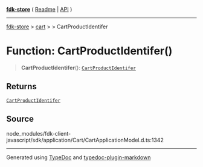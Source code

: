 [**fdk-store**](../../../README.md) ( [Readme](../../../README.md) \| [API](../../../API.md) )

---

[fdk-store](../../../API.md) > [cart](../../README.md) > [<internal>](../README.md) > CartProductIdentifer

# Function: CartProductIdentifer()

> **CartProductIdentifer**(): [`CartProductIdentifer`](../type-aliases/type-alias.CartProductIdentifer.md)

## Returns

[`CartProductIdentifer`](../type-aliases/type-alias.CartProductIdentifer.md)

## Source

node_modules/fdk-client-javascript/sdk/application/Cart/CartApplicationModel.d.ts:1342

---

Generated using [TypeDoc](https://typedoc.org/) and [typedoc-plugin-markdown](https://www.npmjs.com/package/typedoc-plugin-markdown)
